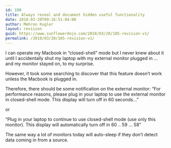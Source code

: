 ```yaml
---
id: 190
title: Always reveal and document hidden useful functionality
date: 2018-03-20T09:16:51-04:00
author: Mehron Kugler
layout: revision
guid: https://www.sunflowerdojo.com/2018/03/20/185-revision-v1/
permalink: /2018/03/20/185-revision-v1/
---
```

I can operate my Macbook in &#8220;closed-shell&#8221; mode but I never knew about it until I accidentally shut my laptop with my external monitor plugged in &#8230; and my monitor stayed on, to my surprise.

However, it took some searching to discover that this feature doesn&#8217;t work unless the Macbook is plugged in.

Therefore, there should be some notification on the external monitor: &#8220;For performance reasons, please plug in your laptop to use the external monitor in closed-shell mode. This display will turn off in 60 seconds&#8230;&#8221;

or 

&#8220;Plug in your laptop to continue to use closed-shell mode (use only this monitor). This display will automatically turn off in 60 .. 59 &#8230; 58&#8221;

The same way a lot of monitors today will auto-sleep if they don&#8217;t detect data coming in from a source.
